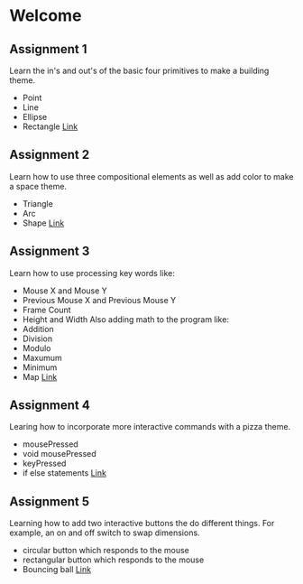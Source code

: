 # Welcome

## Assignment 1
Learn the in's and out's of the basic four primitives to make a building theme.
- Point
- Line
- Ellipse
- Rectangle
[Link](https://github.com/LisieckiTJ20/MAGD-150-Assignments/blob/gh-pages/s19magd150lab01_Lisiecki/Assignment_1.pde)
## Assignment 2
Learn how to use three compositional elements as well as add color to make a space theme.
- Triangle
- Arc
- Shape
[Link](https://github.com/LisieckiTJ20/MAGD-150-Assignments/blob/gh-pages/s19magd150lab02_Lisiecki/s19magd150lab02_Lisiecki.pde)
## Assignment 3
Learn how to use processing key words like:
- Mouse X and Mouse Y
- Previous Mouse X and Previous Mouse Y
- Frame Count
- Height and Width
Also adding math to the program like:
- Addition
- Division
- Modulo
- Maxumum
- Minimum
- Map
[Link](https://github.com/LisieckiTJ20/MAGD-150-Assignments/blob/gh-pages/s19magd150lab03_Lisiecki/sketch_190218a/sketch_190218a.pde)
## Assignment 4
Learing how to incorporate more interactive commands with a pizza theme.
- mousePressed
- void mousePressed
- keyPressed
- if else statements
[Link](https://github.com/LisieckiTJ20/MAGD-150-Assignments/blob/gh-pages/s19magd150lab04_Lisiecki/s19magd150lab04_Lisiecki.pde)
## Assignment 5
Learning how to add two interactive buttons the do different things. For example, an on and off switch to swap dimensions. 
- circular button which responds to the mouse
- rectangular button which responds to the mouse
- Bouncing ball
[Link](s19magd150lab05_Lisiecki/s19magd150lab05_Lisiecki.pde)
